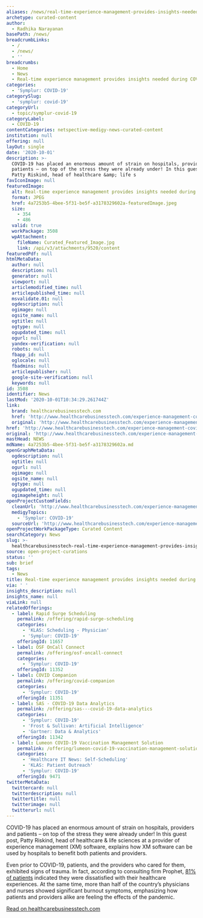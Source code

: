 ```yaml
---
aliases: /news/real-time-experience-management-provides-insights-needed-during-covid-19
archetype: curated-content
author:
  - Radhika Narayanan
basePath: /news/
breadcrumbLinks:
  - /
  - /news/
  - ''
breadcrumbs:
  - Home
  - News
  - Real-time experience management provides insights needed during COVID-19
categories:
  - 'Symplur: COVID-19'
categorySlug:
  - 'symplur: covid-19'
categoryUrl:
  - topic/symplur-covid-19
categoryLabel:
  - COVID-19
contentCategories: netspective-medigy-news-curated-content
institution: null
offering: null
layOut: single
date: '2020-10-01'
description: >-
  COVID-19 has placed an enormous amount of strain on hospitals, providers and
  patients – on top of the stress they were already under! In this guest post,
  Patty Riskind, head of healthcare &amp; life s
favIconImage: null
featuredImage:
  alt: Real-time experience management provides insights needed during COVID-19
  format: JPEG
  href: 4a7253b5-4bee-5f31-be5f-a3178329602a-featuredImage.jpeg
  size:
    - 354
    - 486
  valid: true
  workPackage: 3508
  wpAttachment:
    fileName: Curated_Featured_Image.jpg
    link: /api/v3/attachments/9520/content
featuredPdf: null
htmlMetaData:
  author: null
  description: null
  generator: null
  viewport: null
  articlemodified_time: null
  articlepublished_time: null
  msvalidate.01: null
  ogdescription: null
  ogimage: null
  ogsite_name: null
  ogtitle: null
  ogtype: null
  ogupdated_time: null
  ogurl: null
  yandex-verification: null
  robots: null
  fbapp_id: null
  oglocale: null
  fbadmins: null
  articlepublisher: null
  google-site-verification: null
  keywords: null
id: 3508
identifier: News
lastMod: '2020-10-01T10:34:29.261744Z'
link:
  brand: healthcarebusinesstech.com
  href: 'http://www.healthcarebusinesstech.com/experience-management-covid-19/'
  original: 'http://www.healthcarebusinesstech.com/experience-management-covid-19/'
href: 'http://www.healthcarebusinesstech.com/experience-management-covid-19/'
original: 'http://www.healthcarebusinesstech.com/experience-management-covid-19/'
mastHead: NEWS
mdName: 4a7253b5-4bee-5f31-be5f-a3178329602a.md
openGraphMetaData:
  ogdescription: null
  ogtitle: null
  ogurl: null
  ogimage: null
  ogsite_name: null
  ogtype: null
  ogupdated_time: null
  ogimageheight: null
openProjectCustomFields:
  cleanUrl: 'http://www.healthcarebusinesstech.com/experience-management-covid-19/'
  medigyTopics:
    - 'Symplur: COVID-19'
  sourceUrl: 'http://www.healthcarebusinesstech.com/experience-management-covid-19/'
openProjectWorkPackageType: Curated Content
searchCategory: News
slug: >-
  healthcarebusinesstech-real-time-experience-management-provides-insights-needed-during-covid-19
source: open-project-curations
status: ''
sub: brief
tags:
  - News
title: Real-time experience management provides insights needed during COVID-19
via: ' '
insights_description: null
insights_name: null
viaLink: null
relatedOfferings:
  - label: Rapid Surge Scheduling
    permalink: /offering/rapid-surge-scheduling
    categories:
      - 'KLAS: Scheduling - Physician'
      - 'Symplur: COVID-19'
    offeringId: 11657
  - label: OSF OnCall Connect
    permalink: /offering/osf-oncall-connect
    categories:
      - 'Symplur: COVID-19'
    offeringId: 11352
  - label: COVID Companion
    permalink: /offering/covid-companion
    categories:
      - 'Symplur: COVID-19'
    offeringId: 11351
  - label: SAS - COVID-19 Data Analytics
    permalink: /offering/sas---covid-19-data-analytics
    categories:
      - 'Symplur: COVID-19'
      - 'Frost & Sullivan: Artificial Intelligence'
      - 'Gartner: Data & Analytics'
    offeringId: 11342
  - label: Lumeon COVID-19 Vaccination Management Solution
    permalink: /offering/lumeon-covid-19-vaccination-management-solution
    categories:
      - 'Healthcare IT News: Self-Scheduling'
      - 'KLAS: Patient Outreach'
      - 'Symplur: COVID-19'
    offeringId: 9471
twitterMetaData:
  twittercard: null
  twitterdescription: null
  twittertitle: null
  twitterimage: null
  twitterurl: null
---
```

<p>COVID-19 has placed an enormous amount of strain on hospitals, providers and patients – on top of the stress they were already under! In this guest post, Patty Riskind, head of healthcare &amp; life sciences at a provider of experience management (XM) software, explains how XM software can be used by hospitals to benefit both patients and providers.</p><p>Even prior to COVID-19, patients, and the providers who cared for them, exhibited signs of trauma. In fact, according to consulting firm Prophet, <a href="https://www.prophet.com/patientexperience/the-current-state-of-the-patient-experience.html">81% of patients</a> indicated they were dissatisfied with their healthcare experiences. At the same time, more than half of the country’s physicians and nurses showed significant burnout symptoms, emphasizing how patients and providers alike are feeling the effects of the pandemic.</p><p><a href="http://www.healthcarebusinesstech.com/experience-management-covid-19/">Read on healthcarebusinesstech.com</a></p>